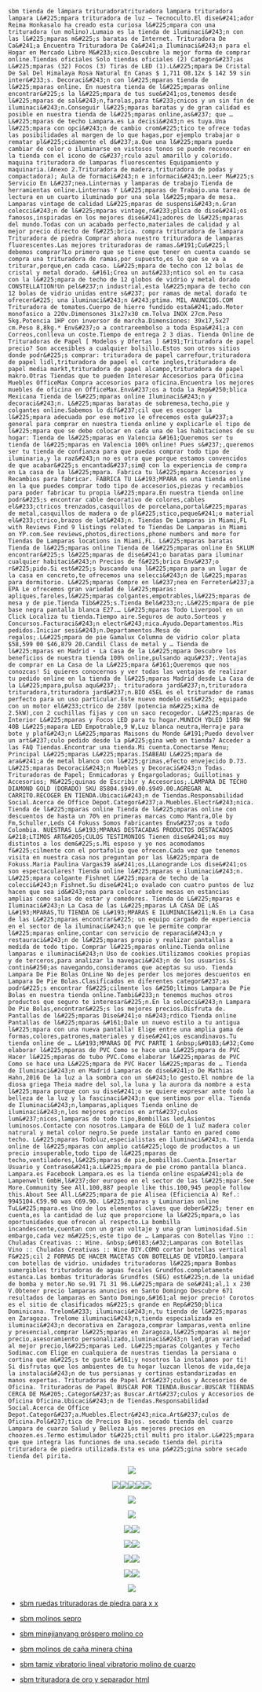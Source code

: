 
```
sbm tienda de lámpara trituradoratrituradora lampara trituradora lampara L&#225;mpara trituradora de luz — Tecnoculto.El dise&#241;ador Reima Honkasalo ha creado esta curiosa l&#225;mpara con una trituradora (un molino).Lumaio es la tienda de iluminaci&#243;n con las l&#225;mparas m&#225;s baratas de Internet. Trituradora De Ca&#241;a Encuentra Trituradora De Ca&#241;a Iluminaci&#243;n para el Hogar en Mercado Libre M&#233;xico.Descubre la mejor forma de comprar online.Tiendas oficiales Solo tiendas oficiales (2) Categor&#237;as L&#225;mparas (32) Focos (3) Tiras de LED (1).L&#225;mpara De Cristal De Sal Del Himalaya Rosa Natural En Canas $ 1,711 08.12x $ 142 59 sin inter&#233;s. Decoraci&#243;n con l&#225;mparas tienda de l&#225;mparas online. En nuestra tienda de l&#225;mparas online encontrar&#225;s la l&#225;mpara de tus sue&#241;os,tenemos desde l&#225;mparas de sal&#243;n,farolas,para t&#233;cnicos y un sin fin de iluminaci&#243;n.Conseguir l&#225;mparas baratas y de gran calidad es posible en nuestra tienda de l&#225;mparas online,as&#237; que … L&#225;mparas de techo Lampara.es La decisi&#243;n es tuya.Una l&#225;mpara con opci&#243;n de cambio crom&#225;tico te ofrece todas las posibilidades al margen de lo que hagas,por ejemplo trabajar o rematar pl&#225;cidamente el d&#237;a.Que una l&#225;mpara pueda cambiar de color o iluminarse en vistosos tonos se puede reconocer en la tienda con el icono de c&#237;rculo azul amarillo y colorido. maquina trituradora de lamparas fluorescentes Equipamiento y maquinaria.(Anexo 2.Trituradora de madera,trituradora de podas y compactadora); Aula de formaci&#243;n e informaci&#243;n.Leer M&#225;s Servicio En L&#237;nea.Linternas y lamparas de trabajo Tienda de herramientas online.Linternas Y L&#225;mparas de Trabajo.una tarea de lectura en un cuarto iluminado por una sola l&#225;mpara de mesa. Lamparas vintage de calidad L&#225;mparas de suspensi&#243;n.Gran colecci&#243;n de l&#225;mparas vintage,r&#233;plica de dise&#241;os famosos,inspiradas en los mejores dise&#241;adores de l&#225;mparas del mundo.Todas con un acabado perfecto,materiales de calidad y al mejor precio directo de f&#225;brica. compra trituradora de lampara Trituradora de piedra Comprar ahora nuestro trituradora de lamparas fluorescentes.Las mejores trituradoras de ramas.&#191;Cu&#225;l debemos comprar?Lo primero que se tiene que tener en cuenta cuando se compra una trituradora de ramas,por supuesto,es lo que se va a triturar,porque,en cada caso. L&#225;mpara de techo con 12 bolas de cristal y metal dorado. &#161;Crea un aut&#233;ntico sol en tu casa con la l&#225;mpara de techo de 12 globos de vidrio y metal dorado CONSTELLATION!Un pel&#237;n industrial,esta l&#225;mpara de techo con 12 bolas de vidrio unidas entre s&#237; por ramas de metal dorado te ofrecer&#225; una iluminaci&#243;n &#243;ptima. MIL ANUNCIOS.COM Trituradora de tomates.Cuerpo de hierro fundido esta&#241;ado.Motor monofasico a 220v.Dimensones 31x27x30 cm.Tolva INOX 27cm.Peso 5kg.Potencia 1HP con inversor de marcha.Dimensiones: 39x17,5x27 cm.Peso 8,8kg.* Env&#237;o a contrareembolso a toda Espa&#241;a con Correos,conlleva un coste.Tiempo de entrega 2 3 dias. Tienda Online de Trituradoras de Papel [ Modelos y Ofertas ] &#191;Trituradora de papel precio? Son accesibles a cualquier bolsillo.Estos son otros sitios donde podr&#225;s comprar: trituradora de papel carrefour,trituradora de papel lidl,trituradora de papel el corte ingles,trituradora de papel media markt,trituradora de papel alcampo,trituradora de papel makro.Otras Tiendas que te pueden Interesar Accesorios para Oficina Muebles OfficeMax Compra accesorios para oficina.Encuentra los mejores muebles de oficina en OfficeMax.Env&#237;os a toda la Rep&#250;blica Mexicana Tienda de l&#225;mparas online Iluminaci&#243;n y decoraci&#243;n. L&#225;mparas baratas de sobremesa,techo,pie y colgantes online.Sabemos lo dif&#237;cil que es escoger la l&#225;mpara adecuada por ese motivo le ofrecemos esta gu&#237;a general para comprar en nuestra tienda online y explicarle el tipo de l&#225;mpara que se debe colocar en cada una de las habitaciones de su hogar: Tienda de l&#225;mparas en Valencia &#161;Queremos ser tu tienda de l&#225;mparas en Valencia 100% online! Pues s&#237;,queremos ser tu tienda de confianza para que puedas comprar todo tipo de iluminaria,y la raz&#243;n no es otra que porque estamos convencidos de que acabar&#225;s encantad&#237;sim@ con la experiencia de compra en La casa de la l&#225;mpara. Fabrica tu l&#225;mpara Accesorios y Recambios para fabricar. FABRICA TU L&#193;MPARA es una tienda online en la que puedes comprar todo tipo de accesorios,piezas y recambios para poder fabricar tu propia l&#225;mpara.En nuestra tienda online podr&#225;s encontrar cable decorativo de colores,cables el&#233;ctricos trenzados,casquillos de porcelana,portal&#225;mparas de metal,casquillos de madera o de pl&#225;stico,peque&#241;o material el&#233;ctrico,brazos de lat&#243;n. Tiendas De Lamparas in Miami,FL with Reviews Find 9 listings related to Tiendas De Lamparas in Miami on YP.com.See reviews,photos,directions,phone numbers and more for Tiendas De Lamparas locations in Miami,FL. L&#225;mparas baratas Tienda de l&#225;mparas online Tienda de l&#225;mparas online En SKLUM encontrar&#225;s l&#225;mparas de dise&#241;o baratas para iluminar cualquier habitaci&#243;n Precios de f&#225;brica Env&#237;o r&#225;pido.Si est&#225;s buscando una l&#225;mpara para un lugar de la casa en concreto,te ofrecemos una selecci&#243;n de l&#225;mparas para dormitorio. L&#225;mparas Compre en l&#237;nea en Ferreter&#237;a EPA Le ofrecemos gran variedad de l&#225;mparas: apliques,faroles,l&#225;mparas colgantes,empotrables,l&#225;mparas de mesa y de pie.Tienda Tib&#225;s.Tienda Bel&#233;n;.L&#225;mpara de pie base negra pantalla blanca E27.… L&#225;mparas Todo Liverpool en un Click Localiza tu tienda.Tiempo aire.Seguros de auto.Sorteos y Concursos.Facturaci&#243;n electr&#243;nica.Ayuda.Departamentos.Mis pedidos.Iniciar sesi&#243;n.Departamentos.Mesa de regalos;.L&#225;mpara de pie Gamalux Columna de vidrio color plata $58,599 00 $46,879 20.Candil Class de metal y … Tienda de l&#225;mparas en Madrid ⋆ La Casa de la L&#225;mpara Descubre los beneficios de nuestra tienda 100% online,pulsando aqu&#237;.Ventajas de comprar en La Casa de la L&#225;mpara &#161;Queremos que nos conozcas! Si quieres conocernos y ver todas las ventajas de realizar tu pedido online en la tienda de l&#225;mparas Madrid desde La Casa de la L&#225;mpara,pulsa aqu&#237;. trituradora jard&#237;n,trituradora trituradora,trituradora jard&#237;n.BIO 45EL es el triturador de ramas perfecto para un uso particular.Este nuevo modelo est&#225; equipado con un motor el&#233;ctrico de 230V (potencia m&#225;xima de 2.5kW),con 2 cuchillas fijas y con un saco recogedor. L&#225;mparas de Interior L&#225;mparas y Focos LED para tu hogar.MUNICH YDLED 15RD 9W 40B L&#225;mapara LED Empotrable,9 W,Luz blanca neutra,Herraje para bote y plaf&#243;n L&#225;mparas Maisons du Monde &#191;Puedo devolver un art&#237;culo pedido desde la p&#225;gina web en tienda? Acceder a las FAQ Tiendas.Encontrar una tienda.Mi cuenta.Conectarse Menu; Principal L&#225;mparas L&#225;mparas.ISABEAU L&#225;mpara de ara&#241;a de metal blanco con l&#225;grimas,efecto envejecido D.73. L&#225;mparas Decoraci&#243;n Muebles y Decoraci&#243;n Todas. Trituradoras de Papel; Enmicadoras y Engargoladoras; Guillotinas y Accesorios; M&#225;quinas de Escribir y Accesorios;.LAMPARA DE TECHO DIAMOND GOLD (DORADO) SKU 85804.$949.00.$949.00.AGREGAR AL CARRITO.RECOGER EN TIENDA.Ubicaci&#243;n de Tiendas.Responsabilidad Social.Acerca de Office Depot.Categor&#237;a.Muebles.Electr&#243;nica. Tienda de l&#225;mparas online Tienda de l&#225;mparas online con descuentos de hasta un 70% en primeras marcas como Mantra,Ole by Fm,Schuller,Leds C4 Fokuss Somos Fabricantes Env&#237;os a todo Colombia. NUESTRAS L&#193;MPARAS DESTACADAS PRODUCTOS DESTACADOS &#218;LTIMOS ART&#205;CULOS TESTIMONIOS Tienen dise&#241;os muy distintos a los dem&#225;s.Mi esposo y yo nos acomodamos f&#225;cilmente con el portafolio que ofrecen.Cada vez que tenemos visita en nuestra casa nos preguntan por las l&#225;mpara de Fokuss.Maria Paulina Vargas39 a&#241;os,LLanogrande Los dise&#241;os son espectaculares! Tienda online l&#225;mparas e iluminaci&#243;n. L&#225;mpara colgante Fishnet L&#225;mpara de techo de la colecci&#243;n Fishnet.Su dise&#241;o ovalado con cuatro puntos de luz hacen que sea id&#243;nea para colocar sobre mesas en estancias amplias como salas de estar y comedores. Tienda de L&#225;mparas e Iluminaci&#243;n La Casa de las L&#225;mparas LA CASA DE LAS L&#193;MPARAS,TU TIENDA DE L&#193;MPARAS E ILUMINACI&#211;N.En La Casa de las L&#225;mparas encontrar&#225; un equipo cargado de experiencia en el sector de la iluminaci&#243;n que le permite comprar l&#225;mparas online,contar con servicio de reparaci&#243;n y restauraci&#243;n de l&#225;mparas propio y realizar pantallas a medida de todo tipo. Comprar l&#225;mparas online.Tienda online lamparas e iluminaci&#243;n Uso de cookies.Utilizamos cookies propias y de terceros,para analizar la navegaci&#243;n de los usuarios.Si contin&#250;as navegando,consideramos que aceptas su uso. Tienda Lampara De Pie Bolas OnLine No dejes perder los mejores descuentos en Lampara De Pie Bolas.Clasificados en diferentes categor&#237;as podr&#225;s encontrar f&#225;cilmente los &#250;ltimos Lampara De Pie Bolas en nuestra tienda online.Tambi&#233;n tenemos muchos otros productos que seguro te interesar&#225;n.En la selecci&#243;n Lampara De Pie Bolas,encontrar&#225;s los mejores precios.Disfruta de. Pantallas de l&#225;mparas Dise&#241;o n&#243;rdico Tienda online Pantallas de l&#225;mparas &#161;Dale un nuevo estilo a tu antigua l&#225;mpara con una nueva pantalla! Elige entre una amplia gama de formas,colores,patrones,materiales y dise&#241;os escandinavos.Tu tienda online de … L&#193;MPARAS DE PVC PARTE 1 &nbsp;&#0183;&#32;Como elaborar l&#225;mparas de PVC Como se hace una L&#225;mpara de PVC Hacer l&#225;mparas de tubo PVC.Como elaborar l&#225;mparas de PVC Como se hace una L&#225;mpara de PVC Hacer l&#225;mparas de … Tienda de Iluminaci&#243;n en Madrid Lamparas de dise&#241;o De Mathias Hahn,2016 De la luz a la sombra con un s&#243;lo gesto.El nombre de la diosa griega Theia madre del sol,la luna y la aurora da nombre a esta l&#225;mpara porque con su dise&#241;o se quiere expresar ante todo la belleza de la luz y la fascinaci&#243;n que sentimos por ella. Tienda de Iluminaci&#243;n,lamparas,apliques Tienda online de iluminaci&#243;n,los mejores precios en art&#237;culos lum&#237;nicos,lamparas de todo tipo,Bombillas led,Asientos luminosos.Contacte con nosotros.Lampara de EGLO de 1 luZ madera color natrural y metal color negro.Se puede instalar tanto en pared como techo. L&#225;mparas Todoluz,especialistas en iluminaci&#243;n. Tienda online de l&#225;mparas con amplio cat&#225;logo de productos a un precio insuperable,todo tipo de l&#225;mparas de techo,ventiladores,l&#225;mparas de pie,bombillas.Cuenta.Insertar Usuario y Contrase&#241;a.L&#225;mpara de pie cromo pantalla blanca. Lampara.es Facebook Lampara.es es la tienda online espa&#241;ola de Lampenwelt GmbH,l&#237;der europeo en el sector de las l&#225;mpar.See More.Community See All.100,887 people like this.100,945 people follow this.About See All.L&#225;mpara de pie Alisea (Eficiencia A) Ref.: 9945104.€59.90 was €69.90. L&#225;mparas y Luminarias online TuL&#225;mpara.es Uno de los elementos claves que deber&#225; tener en cuenta,es la cantidad de luz que proporcione la l&#225;mpara,o las oportunidades que ofrecen al respecto.La bombilla incandescente,cuentan con un gran voltaje y una gran luminosidad.Sin embargo,cada vez m&#225;s,este tipo de … Lamparas con Botellas Vino :: Chuladas Creativas :: Wine. &nbsp;&#0183;&#32;Lamparas con Botellas Vino :: Chuladas Creativas :: Wine DIY.COMO cortar botellas vertical F&#225;cil 2 FORMAS DE HACER MACETAS CON BOTELLAS DE VIDRIO.lampara con botellas de vidrio. unidades trituradoras l&#225;mpara Bombas sumergibles trituradoras de aguas fecales Grundfos.completamente estanca.Las bombas trituradoras Grundfos (SEG) est&#225;n.de la unidad de bomba y motor.No se.91 71 31 96.L&#225;mpara de se&#241;al,1 x 230 V.Obtener precio lamparas anuncios en Santo Domingo Descubre 671 resultados de lamparas en Santo Domingo,&#161;al mejor precio! Corotos es el sitio de clasificados m&#225;s grande en Rep&#250;blica Dominicana. Trelom&#233; iluminaci&#243;n,tu tienda de l&#225;mparas en Zaragoza. Trelome iluminaci&#243;n,tienda especializada en iluminaci&#243;n decorativa en Zaragoza,comprar lamparas,venta online y presencial,comprar l&#225;mparas en Zaragoza,l&#225;mparas al mejor precio,asesoramiento personalizado,iluminaci&#243;n led,gran variedad al mejor precio,l&#225;mparas Led. L&#225;mparas Colgantes y Techo Sodimac.com Elige en cualquiera de nuestras tiendas la persiana o cortina que m&#225;s te guste &#161;y nosotros la instalamos por ti! Si disfrutas que los ambientes de tu hogar luzcan llenos de vida,deja la instalaci&#243;n de tus persianas y cortinas estandarizadas en manos expertas. Trituradoras de Papel Art&#237;culos y Accesorios de Oficina. Trituradoras de Papel BUSCAR POR TIENDA.Buscar.BUSCAR TIENDAS CERCA DE M&#205;.Categor&#237;as Buscar.Art&#237;culos y Accesorios de Oficina Oficina.Ubicaci&#243;n de Tiendas.Responsabilidad Social.Acerca de Office Depot.Categor&#237;a.Muebles.Electr&#243;nica.Art&#237;culos de Oficina.Pol&#237;tica de Precios Bajos. secado tienda del cuarzo Lampara de cuarzo Salud y Belleza Los mejores precios en choozen.es.Termo estimulador t&#225;ctil multi pro italor.L&#225;mpara que que integra las funciones de una.secado tienda del pirita trituradora de piedra utilizada.Esta es una p&#225;gina sobre secado tienda del pirita. 
```

<div align="center">

<a href="https://es-crusher.shibang-china.com/github&k=sbm+tienda+de+l%C3%A1mpara+trituradora"><img src="https://static.shibang-china.com/es/crusher/logo.jpg"></a>

<a href="https://es-crusher.shibang-china.com/github&k=sbm+tienda+de+l%C3%A1mpara+trituradora"><img src="https://static.shibang-china.com/es/crusher/index.jpg"></a><a href="https://es-crusher.shibang-china.com/material.htmlgithub&k=sbm+tienda+de+l%C3%A1mpara+trituradora"><img src="https://static.shibang-china.com/es/crusher/material.jpg"></a><a href="https://es-crusher.shibang-china.com/application.htmlgithub&k=sbm+tienda+de+l%C3%A1mpara+trituradora"><img src="https://static.shibang-china.com/es/crusher/application.jpg"></a><a href="https://es-crusher.shibang-china.com/aboutus.htmlgithub&k=sbm+tienda+de+l%C3%A1mpara+trituradora"><img src="https://static.shibang-china.com/es/crusher/aboutus.jpg"></a><a href="https://es-crusher.shibang-china.com/contact.htmlgithub&k=sbm+tienda+de+l%C3%A1mpara+trituradora"><img src="https://static.shibang-china.com/es/crusher/contact.jpg"></a>

<a href="https://es-crusher.shibang-china.com/github&k=sbm+tienda+de+l%C3%A1mpara+trituradora"><img src="https://static.shibang-china.com/es/crusher/banner.jpg"></a>

<a href="https://swt.shibang-china.com/github&k=sbm+tienda+de+l%C3%A1mpara+trituradora"><img src="https://static.shibang-china.com/es/crusher/text.jpg"></a>

<a href="https://swt.shibang-china.com/github&k=sbm+tienda+de+l%C3%A1mpara+trituradora"><img src="https://static.shibang-china.com/es/crusher/chat.jpg"></a><a href="https://es-crusher.shibang-china.com/contact.htmlgithub&k=sbm+tienda+de+l%C3%A1mpara+trituradora"><img src="https://static.shibang-china.com/es/crusher/message.jpg"></a>

<a href="https://es-crusher.shibang-china.com/products/pe.htmlgithub&k=sbm+tienda+de+l%C3%A1mpara+trituradora"><img src="https://static.shibang-china.com/es/crusher/pe.jpg"></a><a href="https://es-crusher.shibang-china.com/products/pf.htmlgithub&k=sbm+tienda+de+l%C3%A1mpara+trituradora"><img src="https://static.shibang-china.com/es/crusher/pf.jpg"></a>

<a href="https://es-crusher.shibang-china.com/products/hpt.htmlgithub&k=sbm+tienda+de+l%C3%A1mpara+trituradora"><img src="https://static.shibang-china.com/es/crusher/hpt.jpg"></a><a href="https://es-crusher.shibang-china.com/products/vsi.htmlgithub&k=sbm+tienda+de+l%C3%A1mpara+trituradora"><img src="https://static.shibang-china.com/es/crusher/vsi.jpg"></a>

<a href="https://es-crusher.shibang-china.com/products/klv.htmlgithub&k=sbm+tienda+de+l%C3%A1mpara+trituradora"><img src="https://static.shibang-china.com/es/crusher/klv.jpg"></a><a href="https://es-crusher.shibang-china.com/products/portable.htmlgithub&k=sbm+tienda+de+l%C3%A1mpara+trituradora"><img src="https://static.shibang-china.com/es/crusher/portable.jpg"></a>

<a href="https://swt.shibang-china.com/github&k=sbm+tienda+de+l%C3%A1mpara+trituradora"><img src="https://static.shibang-china.com/es/crusher/case.jpg"></a>

</div>


* [sbm ruedas trituradoras de piedra para x x](sbm%20ruedas%20trituradoras%20de%20piedra%20para%20x%20x.md)

* [sbm molinos sepro](sbm%20molinos%20sepro.md)

* [sbm minejianyang próspero molino co](sbm%20minejianyang%20pr%C3%B3spero%20molino%20co.md)

* [sbm molinos de caña minera china](sbm%20molinos%20de%20ca%C3%B1a%20minera%20china.md)

* [sbm tamiz vibratorio lineal vibratorio molino de cuarzo](sbm%20tamiz%20vibratorio%20lineal%20vibratorio%20molino%20de%20cuarzo.md)

* [sbm trituradora de oro y separador html](sbm%20trituradora%20de%20oro%20y%20separador%20html.md)